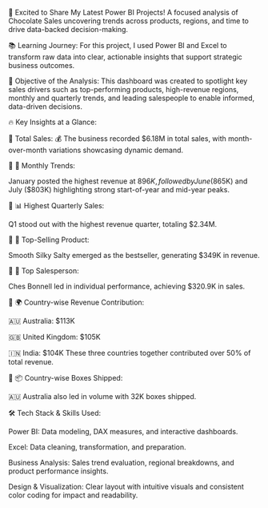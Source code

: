 🚀 Excited to Share My Latest Power BI Projects!
A focused analysis of Chocolate Sales uncovering trends across products, regions, and time to drive data-backed decision-making.

📚 Learning Journey:
For this project, I used Power BI and Excel to transform raw data into clear, actionable insights that support strategic business outcomes.

🎯 Objective of the Analysis:
This dashboard was created to spotlight key sales drivers such as top-performing products, high-revenue regions, monthly and quarterly trends, and leading salespeople to enable informed, data-driven decisions.

🔥 Key Insights at a Glance:

🔹 Total Sales:
💰 The business recorded $6.18M in total sales, with month-over-month variations showcasing dynamic demand.

🔹 📆 Monthly Trends:

January posted the highest revenue at $896K, followed by June ($865K) and July ($803K) highlighting strong start-of-year and mid-year peaks.

🔹 📊 Highest Quarterly Sales:

Q1 stood out with the highest revenue quarter, totaling $2.34M.

🔹 🍫 Top-Selling Product:

Smooth Silky Salty emerged as the bestseller, generating $349K in revenue.

🔹 🏅 Top Salesperson:

Ches Bonnell led in individual performance, achieving $320.9K in sales.

🔹 🌍 Country-wise Revenue Contribution:

🇦🇺 Australia: $113K

🇬🇧 United Kingdom: $105K

🇮🇳 India: $104K
These three countries together contributed over 50% of total revenue.

🔹 📦 Country-wise Boxes Shipped:


🇦🇺 Australia also led in volume with 32K boxes shipped. 


🛠️ Tech Stack & Skills Used:

Power BI: Data modeling, DAX measures, and interactive dashboards.

Excel: Data cleaning, transformation, and preparation.

Business Analysis: Sales trend evaluation, regional breakdowns, and product performance insights.

Design & Visualization: Clear layout with intuitive visuals and consistent color coding for impact and readability.

